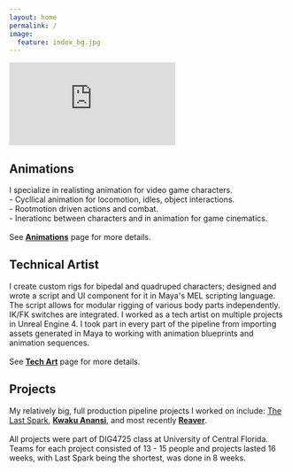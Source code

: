 ```yaml
---
layout: home
permalink: /
image:
  feature: index_bg.jpg
---
```


<iframe onload="this.width=screen.width;this.height=screen.height;" src="https://player.vimeo.com/video/326663097" frameborder="0" allow="accelerometer; autoplay; encrypted-media; gyroscope; picture-in-picture" allowfullscreen></iframe>

<div class="tiles">
  
  <div class="tile-medium">
    <h2 class="post-title">Animations</h2>
    <p class="post-excerpt">I specialize in realisting animation for video game characters. <br> 
    - Cycllical animation for locomotion, idles, object interactions. <br>
    - Rootmotion driven actions and combat. <br>
    - Inerationc between characters and in animation for game cinematics. <br>
    <br>
    See <strong><a href="http://umych.com/animations/">Animations</a></strong> page for more details.</p>
  </div><!-- /.tile -->
  
  <div class="tile-medium">
    <h2 class="post-title">Technical Artist</h2>
    <p class="post-excerpt">I create custom rigs for bipedal and quadruped characters; designed and wrote a script and UI component for it in Maya's MEL scripting language. The script allows for modular rigging of various body parts independently. IK/FK switches are integrated.
    I worked as a tech artist on multiple projects in Unreal Engine 4. I took part in every part of the pipeline from importing assets generated in Maya to working with animation blueprints and animation sequences. <br>
    <br>
    See <strong><a href="http://umych.com/techart/">Tech Art</a></strong> page for more details.</p>
  </div><!-- /.tile -->
  
  <div class="tile-medium">
    <h2 class="post-title">Projects</h2>
    <p class="post-excerpt">My relatively big, full production pipeline projects I worked on include: <a href="http://www.umych.com/projects/last-spark/">The Last Spark</a>, <strong><a href="http://www.umych.com/projects/anansi/">Kwaku Anansi</a></strong>, and most recently <strong><a href="http://www.umych.com/projects/reaver/">Reaver</a></strong>. <br>
    <br>
    All projects were part of DIG4725 class at University of Central Florida. Teams for each project consisted of 13 - 15 people and projects lasted 16 weeks, with Last Spark being the shortest, was done in 8 weeks. </p>
    
  </div><!-- /.tile -->

</div><!-- /.tiles -->  

